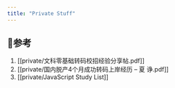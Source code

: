 ```yaml
---
title: "Private Stuff"
---
```


## 📃参考
1. [[private/文科零基础转码校招经验分享帖.pdf]]
2. [[private/国内脱产4个月成功转码上岸经历 – 夏 诤.pdf]]
3. [[private/JavaScript Study List]]